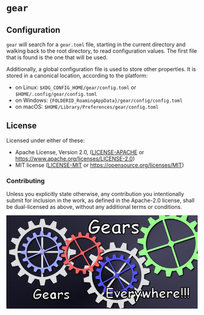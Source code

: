 # `gear`

## Configuration

`gear` will search for a `gear.toml` file, starting in the current directory and
walking back to the root directory, to read configuration values. The first
file that is found is the one that will be used.

Additionally, a global configuration file is used to store other properties. It
is stored in a canonical location, according to the platform:

- on Linux: `$XDG_CONFIG_HOME/gear/config.toml` or `$HOME/.config/gear/config.toml`
- on Windows: `{FOLDERID_RoamingAppData}/gear/config/config.toml`
- on macOS: `$HOME/Library/Preferences/gear/config.toml`

## License

Licensed under either of these:

- Apache License, Version 2.0, ([LICENSE-APACHE](LICENSE-APACHE) or
  https://www.apache.org/licenses/LICENSE-2.0)
- MIT license ([LICENSE-MIT](LICENSE-MIT) or
  https://opensource.org/licenses/MIT)

### Contributing

Unless you explicitly state otherwise, any contribution you intentionally submit
for inclusion in the work, as defined in the Apache-2.0 license, shall be
dual-licensed as above, without any additional terms or conditions.

![gears](gears.jpg)
